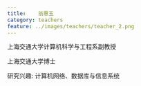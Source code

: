 ```yaml
---
title:    翁惠玉
category: teachers
feature: ../images/teachers/teacher_2.png
---
```


上海交通大学计算机科学与工程系副教授

上海交通大学博士

研究兴趣: 计算机网络、数据库与信息系统